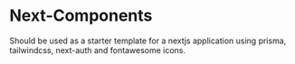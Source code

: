 # Next-Components
Should be used as a starter template for a nextjs application using prisma, tailwindcss, next-auth and fontawesome icons.
